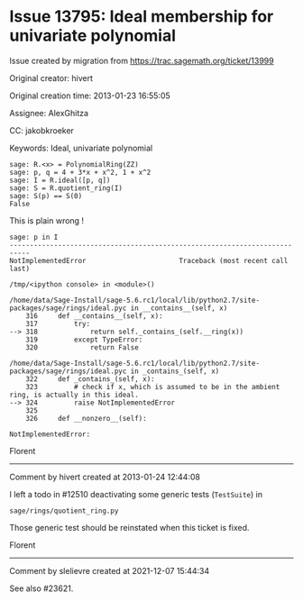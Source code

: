 # Issue 13795: Ideal membership for univariate polynomial

Issue created by migration from https://trac.sagemath.org/ticket/13999

Original creator: hivert

Original creation time: 2013-01-23 16:55:05

Assignee: AlexGhitza

CC:  jakobkroeker

Keywords: Ideal, univariate polynomial


```
sage: R.<x> = PolynomialRing(ZZ)
sage: p, q = 4 + 3*x + x^2, 1 + x^2
sage: I = R.ideal([p, q])
sage: S = R.quotient_ring(I)
sage: S(p) == S(0)
False
```

This is plain wrong !

```
sage: p in I
---------------------------------------------------------------------------
NotImplementedError                       Traceback (most recent call last)

/tmp/<ipython console> in <module>()

/home/data/Sage-Install/sage-5.6.rc1/local/lib/python2.7/site-packages/sage/rings/ideal.pyc in __contains__(self, x)
    316     def __contains__(self, x):
    317         try:
--> 318             return self._contains_(self.__ring(x))
    319         except TypeError:
    320             return False

/home/data/Sage-Install/sage-5.6.rc1/local/lib/python2.7/site-packages/sage/rings/ideal.pyc in _contains_(self, x)
    322     def _contains_(self, x):
    323         # check if x, which is assumed to be in the ambient ring, is actually in this ideal.
--> 324         raise NotImplementedError
    325 
    326     def __nonzero__(self):

NotImplementedError: 
```


Florent


---

Comment by hivert created at 2013-01-24 12:44:08

I left a todo in #12510 deactivating some generic tests (`TestSuite`) in

```
sage/rings/quotient_ring.py
```

Those generic test should be reinstated when this ticket is fixed.

Florent


---

Comment by slelievre created at 2021-12-07 15:44:34

See also #23621.
